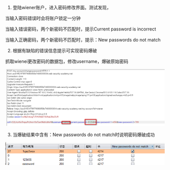 1. 登陆wiener账户，进入密码修改界面。测试发现，

当输入密码错误时会将账户锁定一分钟

当输入错误密码，两个新密码不匹配时，提示Current password is incorrect

当输入正确密码，两个新密码不匹配时，提示：New passwords do not match



2. 根据有缺陷的错误信息提示可实现密码爆破

抓取wienei更改密码的数据包，修改username，爆破原始密码

![](images/EB33CC4450AC4D519F24D29BB6487AFAclipboard.png)



3. 当爆破结果中含有：New passwords do not match时说明密码爆破成功

![](images/DE4E4F9BFF6641B9B18D447CFBF580CEclipboard.png)

